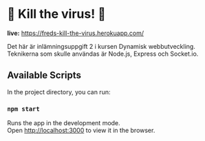 # 🦠 Kill the virus! 🦠

**live:** <https://freds-kill-the-virus.herokuapp.com/>

Det här är inlämningsuppgift 2 i kursen Dynamisk webbutveckling.
Teknikerna som skulle användas är Node.js, Express och Socket.io.


## Available Scripts

In the project directory, you can run:

### `npm start`

Runs the app in the development mode.<br />
Open [http://localhost:3000](http://localhost:3000) to view it in the browser.
